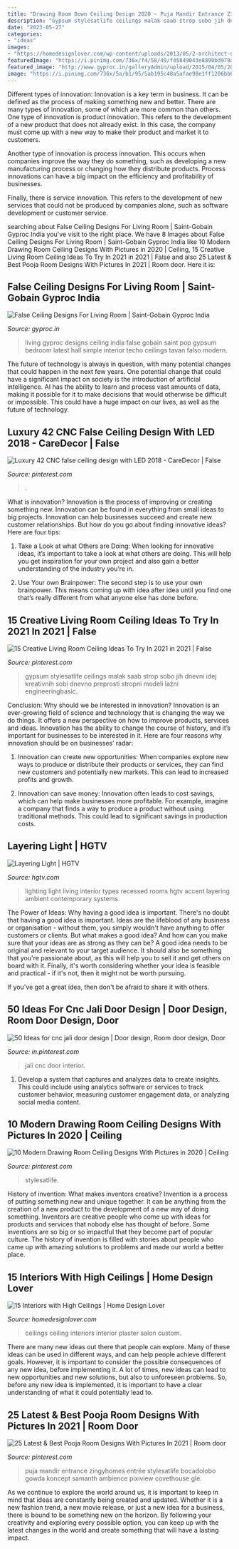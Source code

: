 ```yaml
---
title: "Drawing Room Down Ceiling Design 2020 ~ Puja Mandir Entrance Zingyhomes Entrée Stylesatlife Bocadolobo Gowda Koncept Samanth Ambience Pixiview Covethouse Gle"
description: "Gypsum stylesatlife ceilings malak saab strop sobo jih dnevni idej kreativnih sobi dnevno preprosti stropni modeli lažni engineeringbasic"
date: "2023-05-27"
categories:
- "ideas"
images:
- "https://homedesignlover.com/wp-content/uploads/2013/05/2-architect-dspace-studio0.jpg"
featuredImage: "https://i.pinimg.com/736x/f4/58/49/f45849043e8890bd979a1320897585fa.jpg"
featured_image: "http://www.gyproc.in/galleryAdmin/upload/2015/04/05/20150405124642-38b311b9.jpg"
image: "https://i.pinimg.com/736x/5a/b1/95/5ab195c48a5afae98e1ff1206bb60c33.jpg"
---
```



Different types of innovation:
Innovation is a key term in business. It can be defined as the process of making something new and better. There are many types of innovation, some of which are more common than others. 
One type of innovation is product innovation. This refers to the development of a new product that does not already exist. In this case, the company must come up with a new way to make their product and market it to customers. 

Another type of innovation is process innovation. This occurs when companies improve the way they do something, such as developing a new manufacturing process or changing how they distribute products. Process innovations can have a big impact on the efficiency and profitability of businesses. 

Finally, there is service innovation. This refers to the development of new services that could not be produced by companies alone, such as software development or customer service.

	

		
searching about False Ceiling Designs For Living Room | Saint-Gobain Gyproc India you've visit to the right place. We have 8 Images about False Ceiling Designs For Living Room | Saint-Gobain Gyproc India like 10 Modern Drawing Room Ceiling Designs With Pictures in 2020 | Ceiling, 15 Creative Living Room Ceiling Ideas To Try In 2021 in 2021 | False and also 25 Latest &amp; Best Pooja Room Designs With Pictures In 2021 | Room door. Here it is:
		
    
## False Ceiling Designs For Living Room | Saint-Gobain Gyproc India

<img loading=lazy src="http://www.gyproc.in/galleryAdmin/upload/2015/04/05/20150405124642-38b311b9.jpg" onerror="this.onerror=null;this.src='https://tse1.mm.bing.net/th?id=OIP.OLMRufCyM9Ev3rEkr8OzPgHaEg&amp;pid=15.1';" alt="False Ceiling Designs For Living Room | Saint-Gobain Gyproc India">

_Source: gyproc.in_

>living gyproc designs ceiling india false gobain saint pop gypsum bedroom latest hall simple interior techo ceilings tavan falso modern. 

	

The future of technology is always in question, with many potential changes that could happen in the next few years. One potential change that could have a significant impact on society is the introduction of artificial intelligence. AI has the ability to learn and process vast amounts of data, making it possible for it to make decisions that would otherwise be difficult or impossible. This could have a huge impact on our lives, as well as the future of technology.

    
## Luxury 42 CNC False Ceiling Design With LED 2018 - CareDecor | False

<img loading=lazy src="https://i.pinimg.com/736x/47/eb/cf/47ebcfc1a57cc55d82c54a9c2d92163f.jpg" onerror="this.onerror=null;this.src='https://tse1.mm.bing.net/th?id=OIP.Ot0mrLjKAzoYhfv1Gv-tugHaFj&amp;pid=15.1';" alt="Luxury 42 CNC false ceiling design with LED 2018 - CareDecor | False">

_Source: pinterest.com_

>. 

	

What is innovation?
Innovation is the process of improving or creating something new. Innovation can be found in everything from small ideas to big projects. Innovation can help businesses succeed and create new customer relationships. But how do you go about finding innovative ideas? Here are four tips:
1. Take a Look at what Others are Doing: When looking for innovative ideas, it’s important to take a look at what others are doing. This will help you get inspiration for your own project and also gain a better understanding of the industry you’re in.

2. Use Your own Brainpower: The second step is to use your own brainpower. This means coming up with idea after idea until you find one that’s really different from what anyone else has done before.


    
## 15 Creative Living Room Ceiling Ideas To Try In 2021 In 2021 | False

<img loading=lazy src="https://i.pinimg.com/736x/f4/58/49/f45849043e8890bd979a1320897585fa.jpg" onerror="this.onerror=null;this.src='https://tse3.mm.bing.net/th?id=OIP.rcUisGijISyG2FY9Qc7nowHaFj&amp;pid=15.1';" alt="15 Creative Living Room Ceiling Ideas To Try In 2021 in 2021 | False">

_Source: pinterest.com_

>gypsum stylesatlife ceilings malak saab strop sobo jih dnevni idej kreativnih sobi dnevno preprosti stropni modeli lažni engineeringbasic. 

	

Conclusion: Why should we be interested in innovation?
Innovation is an ever-growing field of science and technology that is changing the way we do things. It offers a new perspective on how to improve products, services and ideas. Innovation has the ability to change the course of history, and it’s important for businesses to be interested in it. Here are four reasons why innovation should be on businesses’ radar:
1) Innovation can create new opportunities: When companies explore new ways to produce or distribute their products or services, they can find new customers and potentially new markets. This can lead to increased profits and growth.

2) Innovation can save money: Innovation often leads to cost savings, which can help make businesses more profitable. For example, imagine a company that finds a way to produce a product without using traditional methods. This could lead to significant savings in production costs.

    
## Layering Light | HGTV

<img loading=lazy src="https://hgtvhome.sndimg.com/content/dam/images/hgrm/fullset/2011/7/13/12/SP0120_beamed-living-room_s4x3.jpg.rend.hgtvcom.616.462.suffix/1405442714478.jpeg" onerror="this.onerror=null;this.src='https://tse2.mm.bing.net/th?id=OIP.9Sqksd06CVI9Oyo7djVEWwHaFj&amp;pid=15.1';" alt="Layering Light | HGTV">

_Source: hgtv.com_

>lighting light living interior types recessed rooms hgtv accent layering ambient contemporary systems. 

	

The Power of Ideas: Why having a good idea is important.
There's no doubt that having a good idea is important. Ideas are the lifeblood of any business or organisation - without them, you simply wouldn't have anything to offer customers or clients. But what makes a good idea? And how can you make sure that your ideas are as strong as they can be?
A good idea needs to be original and relevant to your target audience. It should also be something that you're passionate about, as this will help you to sell it and get others on board with it. Finally, it's worth considering whether your idea is feasible and practical - if it's not, then it might not be worth pursuing.

If you've got a great idea, then don't be afraid to share it with others.

    
## 50 Ideas For Cnc Jali Door Design | Door Design, Room Door Design, Door

<img loading=lazy src="https://i.pinimg.com/736x/e3/8c/3e/e38c3e728412bafd8078aef40d0d8d42.jpg" onerror="this.onerror=null;this.src='https://tse3.mm.bing.net/th?id=OIP.3zTPpI8o6LJTH8WI4KcF_wAAAA&amp;pid=15.1';" alt="50 Ideas for cnc jali door design | Door design, Room door design, Door">

_Source: in.pinterest.com_

>jali cnc door interior. 

	

1. Develop a system that captures and analyzes data to create insights. This could include using analytics software or services to track customer behavior, measuring customer engagement data, or analyzing social media content. 

    
## 10 Modern Drawing Room Ceiling Designs With Pictures In 2020 | Ceiling

<img loading=lazy src="https://i.pinimg.com/736x/79/88/68/798868f204e5cff7075120c4f9a6bf70.jpg" onerror="this.onerror=null;this.src='https://tse1.mm.bing.net/th?id=OIP.fxMVGLPQNBgAwmdVojoXDAHaGC&amp;pid=15.1';" alt="10 Modern Drawing Room Ceiling Designs With Pictures in 2020 | Ceiling">

_Source: pinterest.com_

>stylesatlife. 

	

History of invention: What makes inventors creative?
Invention is a process of putting something new and unique together. It can be anything from the creation of a new product to the development of a new way of doing something. Inventors are creative people who come up with ideas for products and services that nobody else has thought of before. Some inventions are so big or so impactful that they become part of popular culture. The history of invention is filled with stories about people who came up with amazing solutions to problems and made our world a better place.

    
## 15 Interiors With High Ceilings | Home Design Lover

<img loading=lazy src="https://homedesignlover.com/wp-content/uploads/2013/05/2-architect-dspace-studio0.jpg" onerror="this.onerror=null;this.src='https://tse1.mm.bing.net/th?id=OIP.mU2j0rnlqfjCzLoethRVIAHaJH&amp;pid=15.1';" alt="15 Interiors with High Ceilings | Home Design Lover">

_Source: homedesignlover.com_

>ceilings ceiling interiors interior plaster salon custom. 

	

There are many new ideas out there that people can explore. Many of these ideas can be used in different ways, and can help people achieve different goals. However, it is important to consider the possible consequences of any new idea, before implementing it. A lot of times, new ideas can lead to new opportunities and new solutions, but also to unforeseen problems. So, before any new idea is implemented, it is important to have a clear understanding of what it could potentially lead to.

    
## 25 Latest &amp; Best Pooja Room Designs With Pictures In 2021 | Room Door

<img loading=lazy src="https://i.pinimg.com/736x/5a/b1/95/5ab195c48a5afae98e1ff1206bb60c33.jpg" onerror="this.onerror=null;this.src='https://tse3.mm.bing.net/th?id=OIP.AO9qCi49pQVqEhI5Wd6IuQHaLJ&amp;pid=15.1';" alt="25 Latest &amp; Best Pooja Room Designs With Pictures In 2021 | Room door">

_Source: pinterest.com_

>puja mandir entrance zingyhomes entrée stylesatlife bocadolobo gowda koncept samanth ambience pixiview covethouse gle. 

	

As we continue to explore the world around us, it is important to keep in mind that ideas are constantly being created and updated. Whether it is a new fashion trend, a new movie release, or just a new idea for a business, there is bound to be something new on the horizon. By following your creativity and exploring every possible option, you can keep up with the latest changes in the world and create something that will have a lasting impact.

